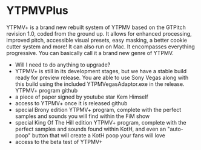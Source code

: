 # YTPMVPlus
YTPMV+ is a brand new rebuilt system of YTPMV based on the
GTPitch revision 1.0, coded from the ground up. It allows for enhanced
processing, improved pitch, accessible visual presets, easy masking,
a better cookie cutter system and more! It can also run on Mac.
It encompasses everything progressive. You can basically call it
a brand new genre of YTPMV.
* Will I need to do anything to upgrade?
* YTPMV+ is still in its development stages, but we have a stable build
ready for preview release. You are able to use Sony Vegas along with
this build using the included YTPMVegasAdaptor.exe in the release.
YTPMV+ program github 
* a piece of paper signed by youtube star Kem Himself
* access to YTPMV+ once it is released github
* special Brony edition YTPMV+ program, complete with the perfect samples and sounds you will find within the FiM show
* special King Of The Hill edition YTPMV+ program, complete with the perfect samples and sounds found within KotH, and even an "auto-poop" button that will create a KotH poop your fans will love
* access to the beta test of YTPMV+
